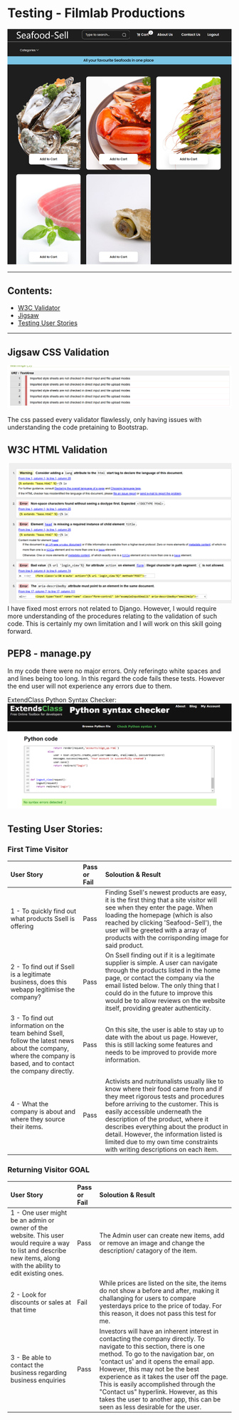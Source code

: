 # Testing - Filmlab Productions

![Home](readme_assets/home.png)

---
## Contents:
  * [W3C Validator](#w3c-html-validaton)
  * [Jigsaw](#jigsaw-css-validation)
  * [Testing User Stories](#testing-user-stories)
---

## Jigsaw CSS Validation

![Jigsaw CSS](readme_assets/css.png)

The css passed every validator flawlessly, only having issues with understanding the code pretaining to Bootstrap.


## W3C HTML Validation

![W3C HTML](/readme_assets/w3.png)
I have fixed most errors not related to Django. However, I would require more understanding of the procedures relating to the validation of such code. This is certainly my own limitation and I will work on this skill going forward.

## PEP8 - manage.py

  In my code there were no major errors. Only referingto white spaces and and lines being too long. In this regard the code fails these tests. However the end user will not experience any errors due to them.

  ExtendClass Python Syntax Checker:
![Jigsaw CSS](readme_assets/python.png)

## Testing User Stories:

### First Time Visitor
| User Story |Pass or Fail |Soloution & Result |
| :---- |:-- |:-------|
|1 - To quickly find out what products Ssell is offering|Pass|Finding Ssell's newest products are easy, it is the first thing that a site visitor will see when they enter the page. When loading the homepage (which is also reached by clicking 'Seafood-Sell'), the user will be greeted with a array of products with the corrisponding image for said product.|
|2 - To find out if Ssell is a legitimate business, does this webapp legitimise the company?|Pass|On Ssell finding out if it is a legitimate supplier is simple. A user can navigate through the products listed in the home page, or contact the company via the email listed below. The only thing that I could do in the future to improve this would be to allow reviews on the website itself, providing greater authenticity.|
|3 - To find out information on the team behind Ssell, follow the latest news about the company, where the company is based, and to contact the company directly.|Pass|On this site, the user is able to stay up to date with the about us page. However, this is still lacking some features and needs to be improved to provide more information.|
|4 - What the company is about and where they source their items.|Pass|Activists and nutritunalists usually like to know where their food came from and if they meet rigorous tests and procedures before arriving to the customer. This is easily accessible underneath the description of the product, where it describes everything about the product in detail. However, the information listed is limited due to my own time constraints with writing descriptions on each item.|

### Returning Visitor GOAL
| User Story |Pass or Fail |Soloution & Result |
| :---- |:-- |:-------|
|1 - One user might be an admin or owner of the website. This user would require a way to list and describe new items, along with the ability to edit existing ones.|Pass|The Admin user can create new items, add or remove an image and change the description/ catagory of the item.|
|2 - Look for discounts or sales at that time|Fail|While prices are listed on the site, the items do not show a before and after, making it challanging for users to compare yesterdays price to the price of today. For this reason, it does not pass this test for me.|
|3 - Be able to contact the business regarding business enquiries|Pass|Investors will have an inherent interest in contacting the company directly. To navigate to this section, there is one method. To go to the navigation bar, on 'contact us' and it opens the email app. However, this may not be the best experience as it takes the user off the page. This is easily accomplished through the "Contact us" hyperlink. However, as this takes the user to another app, this can be seen as less desirable for the user.|
